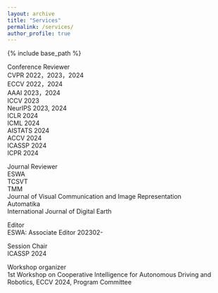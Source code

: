 ```yaml
---
layout: archive
title: "Services"
permalink: /services/
author_profile: true
---
```


{% include base_path %}

Conference Reviewer  
CVPR 2022，2023，2024    
ECCV 2022，2024    
AAAI 2023，2024    
ICCV 2023  
NeurIPS 2023, 2024     
ICLR 2024  
ICML 2024  
AISTATS 2024   
ACCV 2024  
ICASSP 2024  
ICPR 2024  

Journal Reviewer  
ESWA  
TCSVT   
TMM  
Journal of Visual Communication and Image Representation  
Automatika  
International Journal of Digital Earth  

Editor  
ESWA: Associate Editor 202302-  

Session Chair   
ICASSP 2024

Workshop organizer  
1st Workshop on Cooperative Intelligence for Autonomous Driving and Robotics, ECCV 2024, Program Committee  

